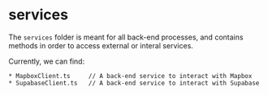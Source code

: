 # services
The `services` folder is meant for all back-end processes, and contains methods in order to access external or interal services.

Currently, we can find:
```
* MapboxClient.ts     // A back-end service to interact with Mapbox
* SupabaseClient.ts   // A back-end service to interact with Supabase
```
